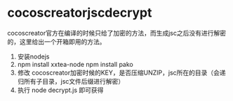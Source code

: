 # cocoscreatorjscdecrypt

cocoscreator官方在编译的时候只给了加密的方法，而生成jsc之后没有进行解密的，这里给出一个开箱即用的方法。

1. 安装nodejs
2. npm install xxtea-node
   npm install pako
3. 修改 cocoscreator加密时候的KEY，是否压缩UNZIP，jsc所在的目录（会递归所有子目录，jsc文件后缀进行解密）
4. 执行 node decrypt.js 即可获得
